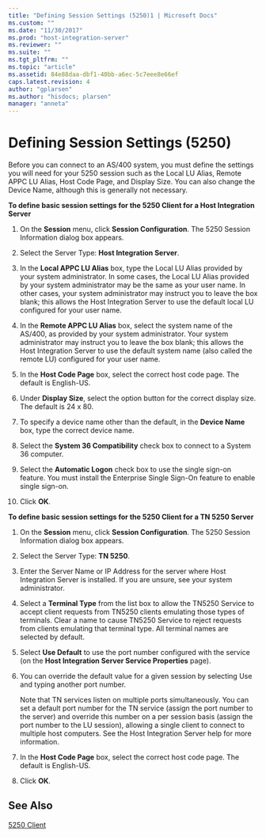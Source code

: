 ```yaml
---
title: "Defining Session Settings (5250)1 | Microsoft Docs"
ms.custom: ""
ms.date: "11/30/2017"
ms.prod: "host-integration-server"
ms.reviewer: ""
ms.suite: ""
ms.tgt_pltfrm: ""
ms.topic: "article"
ms.assetid: 84e88daa-dbf1-40bb-a6ec-5c7eee8e66ef
caps.latest.revision: 4
author: "gplarsen"
ms.author: "hisdocs; plarsen"
manager: "anneta"
---
```

# Defining Session Settings (5250)
Before you can connect to an AS/400 system, you must define the settings you will need for your 5250 session such as the Local LU Alias, Remote APPC LU Alias, Host Code Page, and Display Size. You can also change the Device Name, although this is generally not necessary.  
  
 **To define basic session settings for the 5250 Client for a Host Integration Server**  
  
1.  On the **Session** menu, click **Session Configuration**. The 5250 Session Information dialog box appears.  
  
2.  Select the Server Type:  **Host Integration Server**.  
  
3.  In the **Local APPC LU Alias** box, type the Local LU Alias provided by your system administrator. In some cases, the Local LU Alias provided by your system administrator may be the same as your user name. In other cases, your system administrator may instruct you to leave the box blank; this allows the Host Integration Server to use the default local LU configured for your user name.  
  
4.  In the **Remote APPC LU Alias** box, select the system name of the AS/400, as provided by your system administrator. Your system administrator may instruct you to leave the box blank; this allows the Host Integration Server to use the default system name (also called the remote LU) configured for your user name.  
  
5.  In the **Host Code Page** box, select the correct host code page. The default is English-US.  
  
6.  Under **Display Size**, select the option button for the correct display size. The default is 24 x 80.  
  
7.  To specify a device name other than the default, in the **Device Name** box, type the correct device name.  
  
8.  Select the **System 36 Compatibility** check box to connect to a System 36 computer.  
  
9. Select the **Automatic Logon** check box to use the single sign-on feature. You must install the Enterprise Single Sign-On feature to enable single sign-on.  
  
10. Click **OK**.  
  
 **To define basic session settings for the 5250 Client for a TN 5250 Server**  
  
1.  On the **Session** menu, click **Session Configuration**. The 5250 Session Information dialog box appears.  
  
2.  Select the Server Type:  **TN 5250**.  
  
3.  Enter the Server Name or IP Address for the server where Host Integration Server is installed. If you are unsure, see your system administrator.  
  
4.  Select a **Terminal Type** from the list box to allow the TN5250 Service to accept client requests from TN5250 clients emulating those types of terminals. Clear a name to cause TN5250 Service to reject requests from clients emulating that terminal type. All terminal names are selected by default.  
  
5.  Select **Use Default** to use the port number configured with the service (on the **Host Integration Server Service Properties** page).  
  
6.  You can override the default value for a given session by selecting Use and typing another port number.  
  
     Note that TN services listen on multiple ports simultaneously. You can set a default port number for the TN service (assign the port number to the server) and override this number on a per session basis (assign the port number to the LU session), allowing a single client to connect to multiple host computers. See the Host Integration Server help for more information.  
  
7.  In the **Host Code Page** box, select the correct host code page. The default is English-US.  
  
8.  Click **OK**.  
  
## See Also  
 [5250 Client](../core/5250-client1.md)
